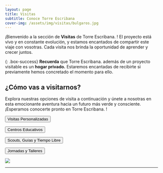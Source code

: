 ```yaml
---
layout: page
title: Visitas
subtitle: Conoce Torre Escribana
cover-img: /assets/img/visitas/bulgaros.jpg
---
```



¡Bienvenido a la sección de **Visitas** de <span class="letralogo"> Torre Escribana. </span>! El proyecto está vivo y en constante evolución, y estamos encantados de compartir este viaje con vosotras. Cada visita nos brinda la oportunidad de aprender y crecer juntos.


{: .box-success}
**Recuerda** que <span class="letralogo"> Torre Escribana. </span> además de un proyecto visitable es un **hogar privado.** Estaremos encantadas de recibirte si previamente hemos concretado el momento para ello.


## ¿Cómo vas a visitarnos?
Explora nuestras opciones de visita a continuación y únete a nosotras en esta emocionante aventura hacia un futuro más verde y consciente. ¡Esperamos conocerte pronto en <span class="letralogo"> Torre Escribana. </span>!



<a href="{{ '/visitas-individual ' | absolute_url  }}" ><button class="letralogo">Visitas Personalizadas</button>
</a>

<a href="{{ '/visitas-educa ' | absolute_url  }}"  ><button class="letralogo">Centros Educativos</button>
</a>

<a href="{{ '/visitas-scouts ' | absolute_url  }}"  ><button class="letralogo">Scouts, Guías y Tiempo Libre</button>
</a>

<a href="{{ '/visitas-talleres ' | absolute_url  }}"  ><button class="letralogo">Jornadas y Talleres</button>
</a>

<a href="../assets/img/proyecto/nuevas/salvia.jpg" target="_blank"><img class=img1 src="../assets/img/proyecto/nuevas/salvia.jpg"/> </a>



<hr>




